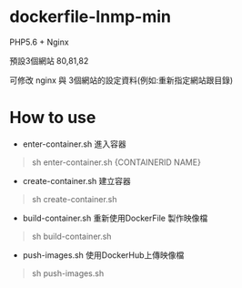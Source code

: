 # dockerfile-lnmp-min

PHP5.6 + Nginx

預設3個網站 80,81,82

可修改 nginx 與 3個網站的設定資料(例如:重新指定網站跟目錄)


# How to use

- enter-container.sh 進入容器

> sh enter-container.sh {CONTAINERID NAME}

- create-container.sh 建立容器

> sh create-container.sh

- build-container.sh 重新使用DockerFile 製作映像檔

> sh build-container.sh

- push-images.sh 使用DockerHub上傳映像檔

> sh push-images.sh
